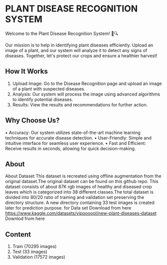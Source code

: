 # PLANT DISEASE RECOGNITION SYSTEM

Welcome to the Plant Disease Recognition System! 🌿🔍

Our mission is to help in identifying plant diseases efficiently. Upload an image of a plant, and our system will analyze it to detect any signs of diseases. Together, let's protect our crops and ensure a healthier harvest!

## How It Works
1. Upload Image: Go to the Disease Recognition page and upload an image of a plant with suspected diseases.
2. Analysis: Our system will process the image using advanced algorithms to identify potential diseases.
3. Results: View the results and recommendations for further action.

## Why Choose Us?
• Accuracy: Our system utilizes state-of-the-art machine learning techniques for accurate disease detection.
• User-Friendly: Simple and intuitive interface for seamless user experience.
• Fast and Efficient: Receive results in seconds, allowing for quick decision-making.

## About
About Dataset
This dataset is recreated using offline augmentation from the original dataset.The original dataset can be found on this github repo. This dataset consists of about 87K rgb images of healthy and diseased crop leaves which is categorized into 38 different classes.The total dataset is divided into 80/20 ratio of training and validation set preserving the directory structure. A new directory containing 33 test images is created later for prediction purpose.
for Data set Download from here 
https://www.kaggle.com/datasets/vipoooool/new-plant-diseases-dataset Downlod from here 

## Content
1. Train (70295 images)
2. Test (33 images)
3. Validation (17572 images)
